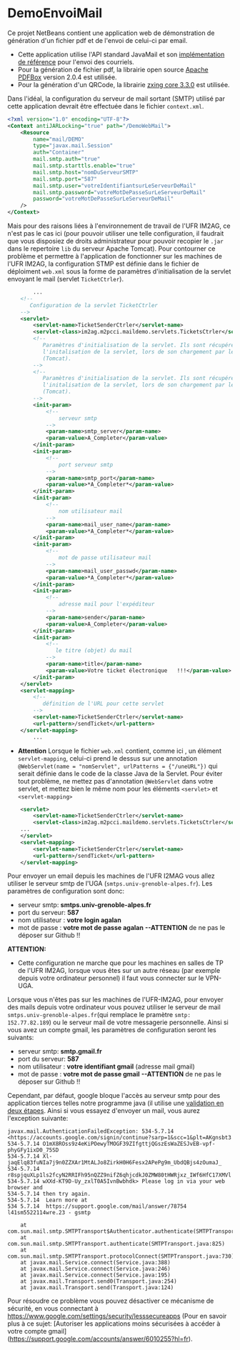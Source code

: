 # DemoEnvoiMail

Ce projet NetBeans contient une application web de démonstration de génération d'un fichier pdf et de l'envoi de celui-ci par email.

* Cette application utilise l'API standard JavaMail et son [implémentation de référence](https://java.net/projects/javamail/pages/Home) pour l'envoi des courriels. 
* Pour la génération de fichier pdf, la librairie open source [Apache PDFBox](https://pdfbox.apache.org/index.html) version 2.0.4 est utilisée. 
* Pour la génération d'un QRCode, la librairie [zxing core 3.3.0](https://github.com/zxing/zxing) est utilisée.

Dans l'idéal, la configuration du serveur de mail sortant (SMTP) utilisé par cette application devrait être effectuée dans le fichier `context.xml`. 
```xml
<?xml version="1.0" encoding="UTF-8"?>
<Context antiJARLocking="true" path="/DemoWebMail">
    <Resource 
        name="mail/DEMO"
        type="javax.mail.Session"
        auth="Container" 
        mail.smtp.auth="true"
        mail.smtp.starttls.enable="true"
        mail.smtp.host="nomDuServeurSMTP"
        mail.smtp.port="587"
        mail.smtp.user="votreIdentifiantsurLeServeurDeMail"
        mail.smtp.password="votreMotDePasseSurLeServeurDeMail"
        password="votreMotDePasseSurLeServeurDeMail"
    />
</Context>
```
Mais pour des raisons liées à l'environnement de travail de l'UFR IM2AG, ce n'est pas le cas ici (pour pouvoir utiliser une telle configuration, il faudrait que vous disposiez de droits administrateur pour pouvoir recopier le `.jar` dans le repertoire `lib` du serveur Apache Tomcat). Pour contourner ce problème et permettre à l'application de fonctionner sur les machines de l'UFR IM2AG, 
la configuration STMP est définie dans le fichier de déploiment `web.xml` sous la forme de paramètres d'initialisation de la servlet envoyant le mail (servlet `TicketCtrler`).
```xml
        ...
    <!--
       Configuration de la servlet TicketCtrler
    -->
    <servlet>
        <servlet-name>TicketSenderCtrler</servlet-name>
        <servlet-class>im2ag.m2pcci.maildemo.servlets.TicketsCtrler</servlet-class>
        <!--
           Paramètres d'initialisation de la servlet. Ils sont récupérés à 
           l'initalisation de la servlet, lors de son chargement par le container
           (Tomcat).
        -->
        <!--
           Paramètres d'initialisation de la servlet. Ils sont récupérés à 
           l'initalisation de la servlet, lors de son chargement par le container
           (Tomcat).
        -->
        <init-param>
            <!--    
                serveur smtp  
            -->
            <param-name>smtp_server</param-name>
            <param-value>A_Completer</param-value>
        </init-param>
        <init-param>
            <!--    
                port serveur smtp  
            -->
            <param-name>smtp_port</param-name>
            <param-value>*A_Completer*</param-value>
        </init-param>
        <init-param>
            <!--    
                nom utilisateur mail 
            -->
            <param-name>mail_user_name</param-name>
            <param-value>*A_Completer*</param-value>
        </init-param>
        <init-param>
            <!--    
                mot de passe utilisateur mail  
            -->
            <param-name>mail_user_passwd</param-name>
            <param-value>*A_Completer*</param-value>
        </init-param>
        <init-param>
            <!--    
                adresse mail pour l'expéditeur 
            -->
            <param-name>sender</param-name>
            <param-value>A_Completer</param-value>
        </init-param>
        <init-param>
            <!--
               le titre (objet) du mail
            -->
            <param-name>title</param-name>
            <param-value>Votre ticket électronique   !!!</param-value>
        </init-param>
    </servlet>
    <servlet-mapping>
        <!--
           définition de l'URL pour cette servlet
        -->
        <servlet-name>TicketSenderCtrler</servlet-name>
        <url-pattern>/sendTicket</url-pattern>
    </servlet-mapping>
        ...
 ```
 
* **Attention** Lorsque le fichier `web.xml` contient, comme ici , un élément `servlet-mapping`, celui-ci prend le dessus sur une annotation `@WebServlet(name = "nomServlet", urlPatterns = {"/uneURL"})` qui serait définie dans le code de la classe Java de la Servlet. Pour éviter tout problème, ne mettez pas d'annotation `@WebServlet` dans votre servlet, et mettez bien le même nom pour les  éléments `<servlet>` et `<servlet-mapping>`

```xml
    <servlet>
        <servlet-name>TicketSenderCtrler</servlet-name>
        <servlet-class>im2ag.m2pcci.maildemo.servlets.TicketsCtrler</servlet-class>
	...
    </servlet>
    <servlet-mapping>
        <servlet-name>TicketSenderCtrler</servlet-name>
        <url-pattern>/sendTicket</url-pattern>
    </servlet-mapping>
```

Pour envoyer un email depuis les machines de l'UFR I2MAG vous allez utiliser le serveur smtp de l'UGA (`smtps.univ-grenoble-alpes.fr`). Les paramètres de configuration sont donc:

* serveur smtp: **smtps.univ-grenoble-alpes.fr**
* port du serveur: **587**
* nom utilisateur : **votre login agalan**
* mot de passe : **votre mot de passe agalan**  **--ATTENTION** de ne pas le déposer sur Github !!

**ATTENTION:** 

* Cette configuration ne marche que pour les machines en salles de TP de l'UFR IM2AG, lorsque vous êtes sur un autre réseau (par
exemple depuis votre ordinateur personnel) il faut vous connecter sur le VPN-UGA. 




Lorsque vous n'êtes pas sur les machines de l'UFR-IM2AG, pour envoyer des mails depuis votre ordinateur vous pouvez utiliser le serveur de mail `smtps.univ-grenoble-alpes.fr`(qui remplace le pramètre `smtp: 152.77.82.189`) ou le serveur mail de votre messagerie personnelle. Ainsi si vous avez un compte gmail, les paramètres de configuration seront les suivants:

* serveur smtp: **smtp.gmail.fr**
* port du serveur: **587**
* nom utilisateur : **votre identifiant gmail**   (adresse mail gmail)
* mot de passe : **votre mot de passe gmail**  **--ATTENTION** de ne pas le déposer sur Github !!

Cependant, par défaut, google bloque l'accès au serveur smtp pour des application tierces telles notre programme java (il utilise une [validation en deux étapes](https://www.google.fr/intl/fr/landing/2step/#tab=how-it-works). Ainsi si vous essayez d'envoyer un mail, vous aurez l'exception suivante:

```
javax.mail.AuthenticationFailedException: 534-5.7.14 <https://accounts.google.com/signin/continue?sarp=1&scc=1&plt=AKgnsbt3
534-5.7.14 O1mX8ROss9z4eKiPOewyTMOGF39ZIfgttjQGszEsWaZESJvEB-vpf-phyGFy1ixD0_75SD
534-5.7.14 Xl-jaqElq83fuNIa7j9n0ZZXAr1MtALJo8ZirkH0H6Fesx2APePg9m_UbdQBjs4zOumaJ_
534-5.7.14 r8spjquXLp1ls2fcyN2RRIFh95nQZZ9nifZ6qhjcdkJ0ZMW80tHWRjxz_IWf6HfC17XMVl
534-5.7.14 wXXd-KT9D-Uy_zxlT0A5IvnBwbhdk> Please log in via your web browser and
534-5.7.14 then try again.
534-5.7.14  Learn more at
534 5.7.14  https://support.google.com/mail/answer/78754 l41sm5522114wre.23 - gsmtp

	at com.sun.mail.smtp.SMTPTransport$Authenticator.authenticate(SMTPTransport.java:914)
	at com.sun.mail.smtp.SMTPTransport.authenticate(SMTPTransport.java:825)
	at com.sun.mail.smtp.SMTPTransport.protocolConnect(SMTPTransport.java:730)
	at javax.mail.Service.connect(Service.java:388)
	at javax.mail.Service.connect(Service.java:246)
	at javax.mail.Service.connect(Service.java:195)
	at javax.mail.Transport.send0(Transport.java:254)
	at javax.mail.Transport.send(Transport.java:124)
```

Pour résoudre ce problème vous pouvez désactiver ce mécanisme de sécurité, en vous connectant à https://www.google.com/settings/security/lesssecureapps (Pour en savoir plus à ce sujet: [Autoriser les applications moins sécurisées à accéder à votre compte gmail] (https://support.google.com/accounts/answer/6010255?hl=fr). 


